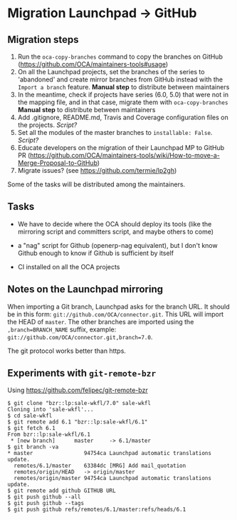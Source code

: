 # Migration Launchpad → GitHub

## Migration steps

1. Run the `oca-copy-branches` command to copy the branches on GitHub (https://github.com/OCA/maintainers-tools#usage)
2. On all the Launchpad projects, set the branches of the series to 'abandoned' and create mirror branches from GitHub instead with the `Import a branch` feature. **Manual step** to distribute between maintainers
3. In the meantime, check if projects have series (6.0, 5.0) that were not in the mapping file, and in that case, migrate them with `oca-copy-branches` **Manual step** to distribute between maintainers
4. Add .gitignore, README.md, Travis and Coverage configuration files on the projects. *Script?*
5. Set all the modules of the master branches to `installable: False`. *Script?*
6. Educate developers on the migration of their Launchpad MP to GitHub PR (https://github.com/OCA/maintainers-tools/wiki/How-to-move-a-Merge-Proposal-to-GitHub)
7. Migrate issues? (see https://github.com/termie/lp2gh)

Some of the tasks will be distributed among the maintainers.

## Tasks
* We have to decide where the OCA should deploy its tools (like the
mirroring script and committers script, and maybe others to come)

* a "nag" script for Github (openerp-nag equivalent), but I don't know
Github enough to know if Github is sufficient by itself

* CI installed on all the OCA projects

## Notes on the Launchpad mirroring

When importing a Git branch, Launchpad asks for the branch URL.
It should be in this form: `git://github.com/OCA/connector.git`.
This URL will import the HEAD of `master`. The other branches are imported using the `,branch=BRANCH_NAME` suffix, example: `git://github.com/OCA/connector.git,branch=7.0`.

The git protocol works better than https.



## Experiments with `git-remote-bzr`

Using https://github.com/felipec/git-remote-bzr

    $ git clone "bzr::lp:sale-wkfl/7.0" sale-wkfl
    Cloning into 'sale-wkfl'...
    $ cd sale-wkfl 
    $ git remote add 6.1 "bzr::lp:sale-wkfl/6.1"                                       
    $ git fetch 6.1
    From bzr::lp:sale-wkfl/6.1
     * [new branch]      master     -> 6.1/master
    $ git branch -va
    * master                94754ca Launchpad automatic translations update.
      remotes/6.1/master    63384dc [MRG] Add mail_quotation
      remotes/origin/HEAD   -> origin/master
      remotes/origin/master 94754ca Launchpad automatic translations update.
    $ git remote add github GITHUB URL
    $ git push github --all
    $ git push github --tags
    $ git push github refs/remotes/6.1/master:refs/heads/6.1
